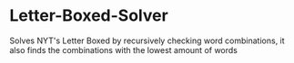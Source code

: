 # Letter-Boxed-Solver
Solves NYT's Letter Boxed by recursively checking word combinations, it also finds the combinations with the lowest amount of words